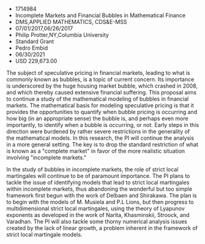 
* 1714984
* Incomplete Markets and Financial Bubbles in Mathematical Finance
* DMS,APPLIED MATHEMATICS, CDS&E-MSS
* 07/01/2017,06/26/2017
* Philip Protter,NY,Columbia University
* Standard Grant
* Pedro Embid
* 06/30/2021
* USD 229,673.00

The subject of speculative pricing in financial markets, leading to what is
commonly known as bubbles, is a topic of current concern. Its importance is
underscored by the huge housing market bubble, which crashed in 2008, and which
thereby caused extensive financial suffering. This proposal aims to continue a
study of the mathematical modeling of bubbles in financial markets. The
mathematical basis for modeling speculative pricing is that it provides the
opportunities to quantify when bubble pricing is occurring and how big (in an
appropriate sense) the bubble is, and perhaps even more importantly, to identify
when a bubble is occurring, or not. Early steps in this direction were burdened
by rather severe restrictions in the generality of the mathematical models. In
this research, the PI will continue the analysis in a more general setting. The
key is to drop the standard restriction of what is known as a "complete market"
in favor of the more realistic situation involving "incomplete markets."

In the study of bubbles in incomplete markets, the role of strict local
martingales will continue to be of paramount importance. The PI plans to tackle
the issue of identifying models that lead to strict local martingales within
incomplete markets, thus abandoning the wonderful but too simple framework first
begun with the work of Delbaen and Shirakawa. The plan is to begin with the
models of M. Musiela and P.L Lions, but then progress to multidimensional strict
local martingales, using the theory of Lyapunov exponents as developed in the
work of Narita, Khasminskii, Stroock, and Varadhan. The PI will also tackle some
thorny numerical analysis issues created by the lack of linear growth, a problem
inherent in the framework of strict local martingale models.
